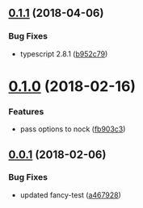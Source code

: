 <a name="0.1.1"></a>
## [0.1.1](https://github.com/jdxcode/fancy-test-nock/compare/fb903c39657ba9a9b67151f08e6ed7c896b69af2...v0.1.1) (2018-04-06)


### Bug Fixes

* typescript 2.8.1 ([b952c79](https://github.com/jdxcode/fancy-test-nock/commit/b952c79))

<a name="0.1.0"></a>
# [0.1.0](https://github.com/jdxcode/fancy-test-nock/compare/a467928a9bcf4baddb6636a70bf98880121fe626...v0.1.0) (2018-02-16)


### Features

* pass options to nock ([fb903c3](https://github.com/jdxcode/fancy-test-nock/commit/fb903c3))

<a name="0.0.1"></a>
## [0.0.1](https://github.com/jdxcode/fancy-test-nock/compare/v0.0.0...v0.0.1) (2018-02-06)


### Bug Fixes

* updated fancy-test ([a467928](https://github.com/jdxcode/fancy-test-nock/commit/a467928))
